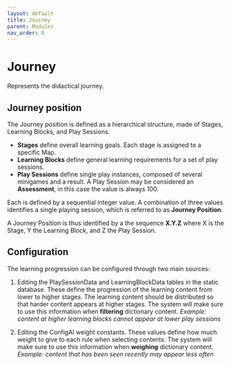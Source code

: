 ```yaml
---
layout: default
title: Journey
parent: Modules
nav_order: 0
---
```

# Journey

Represents the didactical journey.

## Journey position

The Journey position is defined as a hierarchical structure, made of Stages, Learning Blocks, and Play Sessions.

* **Stages** define overall learning goals. Each stage is assigned to a specific Map.
* **Learning Blocks** define general learning requirements for a set of play sessions.
* **Play Sessions** define single play instances, composed of several minigames and a result. A Play Session may be considered an **Assessment**, in this case the value is always 100.

Each is defined by a sequential integer value.
A combination of three values identifies a single playing session, which is referred to as **Journey Position**.

A Journey Position is thus identified by a the sequence **X.Y.Z** where X is the Stage, Y the Learning Block, and Z the Play Session.

## Configuration

The learning progression can be configured through two main sources:

1) Editing the PlaySessionData and LearningBlockData tables in the static database. These define the progression of the learning content from lower to higher stages.
The learning content should be distributed so that harder content appears at higher stages.
The system will make sure to use this information when **filtering** dictionary content.
*Example: content at higher learning blocks cannot appear at lower play sessions*

2) Editing the ConfigAI weight constants. These values define how much weight to give to each rule when selecting contents.
The system will make sure to use this information when **weighing** dictionary content.
*Example: content that has been seen recently may appear less often*
